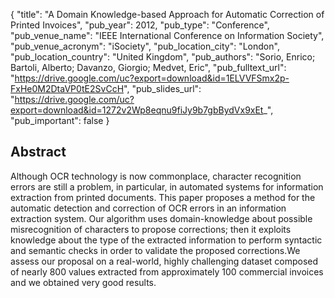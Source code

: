 {
  "title": "A Domain Knowledge-based Approach for Automatic Correction of Printed Invoices",
  "pub_year": 2012,
  "pub_type": "Conference",
  "pub_venue_name": "IEEE International Conference on Information Society",
  "pub_venue_acronym": "iSociety",
  "pub_location_city": "London",
  "pub_location_country": "United Kingdom",
  "pub_authors": "Sorio, Enrico; Bartoli, Alberto; Davanzo, Giorgio; Medvet, Eric",
  "pub_fulltext_url": "https://drive.google.com/uc?export=download&id=1ELVVFSmx2p-FxHe0M2DtaVP0tE2SvCcH",
  "pub_slides_url": "https://drive.google.com/uc?export=download&id=1272v2Wp8eqnu9fiJy9b7gbBydVx9xEt_",
  "pub_important": false
}

## Abstract
Although OCR technology is now commonplace, character recognition errors are still a problem, in particular, in automated systems for information extraction from printed documents. This paper proposes a method for the automatic detection and correction of OCR errors in an information extraction system. Our algorithm uses domain-knowledge about possible misrecognition of characters to propose corrections; then it exploits knowledge about the type of the extracted information to perform syntactic and semantic checks in order to validate the proposed corrections.We assess our proposal on a real-world, highly challenging dataset composed of nearly 800 values extracted from approximately 100 commercial invoices and we obtained very good results.

